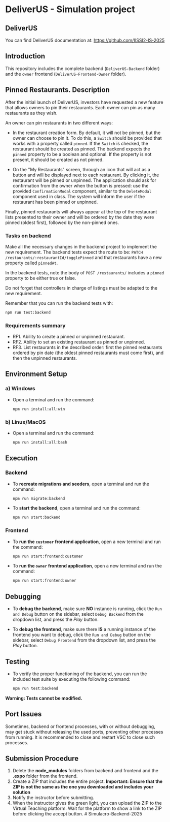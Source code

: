 # DeliverUS - Simulation project

## DeliverUS

You can find DeliverUS documentation at: <https://github.com/IISSI2-IS-2025>

## Introduction

This repository includes the complete backend (`DeliverUS-Backend` folder) and the `owner` frontend (`DeliverUS-Frontend-Owner` folder).

## Pinned Restaurants. Description

After the initial launch of DeliverUS, investors have requested a new feature that allows owners to pin their restaurants. Each owner can pin as many restaurants as they wish.

An owner can pin restaurants in two different ways:

* In the restaurant creation form. By default, it will not be pinned, but the owner can choose to pin it. To do this, a `Switch` should be provided that works with a property called `pinned`. If the `Switch` is checked, the restaurant should be created as pinned. The backend expects the `pinned` property to be a boolean and optional. If the property is not present, it should be created as not pinned.

* On the "My Restaurants" screen, through an icon that will act as a button and will be displayed next to each restaurant. By clicking it, the restaurant will be pinned or unpinned. The application should ask for confirmation from the owner when the button is pressed: use the provided `ConfirmationModal` component, similar to the `DeleteModal` component used in class. The system will inform the user if the restaurant has been pinned or unpinned.

Finally, pinned restaurants will always appear at the top of the restaurant lists presented to their owner and will be ordered by the date they were pinned (oldest first), followed by the non-pinned ones.

### Tasks on backend

Make all the necessary changes in the backend project to implement the new requirement. The backend tests expect the route to be: `PATCH /restaurants/:restaurantId/togglePinned` and that restaurants have a new property called `pinnedAt`.

In the backend tests, note the body of `POST /restaurants/` includes a `pinned` property to be either true or false.  

Do not forget that controllers in charge of listings must be adapted to the new requirement. 

Remember that you can run the backend tests with:
```Bash
npm run test:backend
```

### Requirements summary

* RF1. Ability to create a pinned or unpinned restaurant.
* RF2. Ability to set an existing restaurant as pinned or unpinned. 
* RF3. List restaurants in the described order: first the pinned restaurants ordered by pin date (the oldest pinned restaurants must come first), and then the unpinned restaurants. 

## Environment Setup

### a) Windows

* Open a terminal and run the command:

    ```Bash
    npm run install:all:win
    ```

### b) Linux/MacOS

* Open a terminal and run the command:

    ```Bash
    npm run install:all:bash
    ```

## Execution

### Backend

* To **recreate migrations and seeders**, open a terminal and run the command:

    ```Bash
    npm run migrate:backend
    ```

* To **start the backend**, open a terminal and run the command:

    ```Bash
    npm run start:backend
    ```

### Frontend

* To **run the `customer` frontend application**, open a new terminal and run the command:

    ```Bash
    npm run start:frontend:customer
    ```

* To **run the `owner` frontend application**, open a new terminal and run the command:

    ```Bash
    npm run start:frontend:owner
    ```

## Debugging

* To **debug the backend**, make sure **NO** instance is running, click the `Run and Debug` button on the sidebar, select `Debug Backend` from the dropdown list, and press the *Play* button.

* To **debug the frontend**, make sure there **IS** a running instance of the frontend you want to debug, click the `Run and Debug` button on the sidebar, select `Debug Frontend` from the dropdown list, and press the *Play* button.

## Testing

* To verify the proper functioning of the backend, you can run the included test suite by executing the following command:

    ```Bash
    npm run test:backend
    ```

**Warning: Tests cannot be modified.**

## Port Issues

Sometimes, backend or frontend processes, with or without debugging, may get stuck without releasing the used ports, preventing other processes from running. It is recommended to close and restart VSC to close such processes.

## Submission Procedure

1. Delete the **node_modules** folders from backend and frontend and the **.expo** folder from the frontend.
2. Create a ZIP that includes the entire project. **Important: Ensure that the ZIP is not the same as the one you downloaded and includes your solution**
3. Notify the instructor before submitting.
4. When the instructor gives the green light, you can upload the ZIP to the Virtual Teaching platform. Wait for the platform to show a link to the ZIP before clicking the accept button.
#   S i m u l a c r o - B a c k e n d - 2 0 2 5  
 